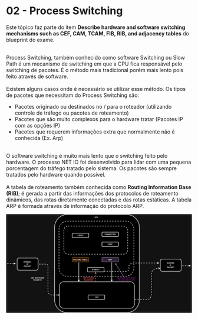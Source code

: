 # 02 - Process Switching

Este tópico faz parte do item **Describe hardware and software switching mechanisms such as CEF, CAM, TCAM, FIB, RIB, and adjacency tables** do blueprint do exame. <br></br>

Process Switching, também conhecido como software Switching ou Slow Path é um mecanismo de switching em que a CPU fica responsável pelo switching de pacotes. É o método mais tradicional porém mais lento pois feito através de software. <br></br>
Existem alguns casos onde é necessário se utilizar esse método. Os tipos de pacotes que necessitam do Process Switching são:
- Pacotes originado ou destinados no / para o roteador (utilizando controle de tráfego ou pacotes de roteamento)
- Pacotes que são muito complexos para o hardware tratar (Pacotes IP com as opções IP)
- Pacotes que requerem informações extra que normalmente não é conhecida (Ex. Arp) <br></br>

O software switching é muito mais lento que o switching feito pelo hardware. O processo NET IO foi desenvolvido para lidar com uma pequena porcentagem do tráfego tratado pelo sistema. Os pacotes são sempre tratados pelo hardware quando possível. <br></br>
A tabela de roteamento também conhecida como **Routing Information Base (RIB)**; é gerada a partir das informações dos protocolos de roteamento dinâmicos, das rotas diretamente conectadas e das rotas estáticas. A tabela ARP é formada através de informação do protocolo ARP.

![CEF](Imagens/cef.png) <br></br>